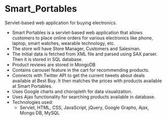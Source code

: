# Smart_Portables
Servlet-based web application for buying electronics.

- Smart Portables is a servlet-based web application that allows customers to place online orders for various electronics like phone, laptop,
smart watches, wearable technology, etc.
- The store will have Store Manager, Customers and Salesman.
- The initial data is fetched from XML file and parsed using SAX parser. Then it is stored in SQL database.
- Product reviews are stored in MongoDB
- Contains carousel feature in the cart for recommending products.
- Connects with Twitter API to get the current tweets about deals available at Best Buy. It then matches the prices with products available at Smart Portables.
- Uses Google charts and choropleth for data visualization.
- Uses Ajax functionality for searching products available in database.
- Technologies used: 
  - Servlet, HTML, CSS, JavaScript, jQuery, Google Graphs, Ajax, Mongo DB, MySQL
